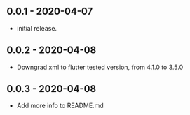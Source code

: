 ## 0.0.1 - 2020-04-07

- initial release.

## 0.0.2 - 2020-04-08

- Downgrad xml to flutter tested version, from 4.1.0 to 3.5.0

## 0.0.3 - 2020-04-08

- Add more info to README.md
